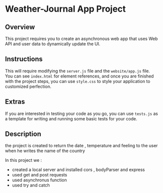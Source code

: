 # Weather-Journal App Project

## Overview
This project requires you to create an asynchronous web app that uses Web API and user data to dynamically update the UI. 

## Instructions
This will require modifying the `server.js` file and the `website/app.js` file. You can see `index.html` for element references, and once you are finished with the project steps, you can use `style.css` to style your application to customized perfection.

## Extras
If you are interested in testing your code as you go, you can use `tests.js` as a template for writing and running some basic tests for your code.

## Description

the project is created to return the date , temperature and feeling to the user when he writes the name of the country

In this project we :
- created a local server and installed cors , bodyParser and express
- used get and post requests
- used asynchronus function
- used try and catch
